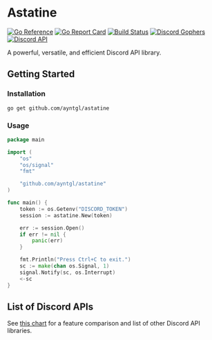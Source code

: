 # Astatine

[![Go Reference](https://pkg.go.dev/badge/github.com/bwmarrin/discordgo.svg)](https://pkg.go.dev/github.com/bwmarrin/discordgo) [![Go Report Card](https://goreportcard.com/badge/github.com/bwmarrin/discordgo)](https://goreportcard.com/report/github.com/bwmarrin/discordgo) [![Build Status](https://travis-ci.com/bwmarrin/discordgo.svg?branch=master)](https://travis-ci.com/bwmarrin/discordgo) [![Discord Gophers](https://img.shields.io/badge/Discord%20Gophers-%23discordgo-blue.svg)](https://discord.gg/golang) [![Discord API](https://img.shields.io/badge/Discord%20API-%23go_discordgo-blue.svg)](https://discord.com/invite/discord-api)

A powerful, versatile, and efficient Discord API library.

## Getting Started

### Installation

```
go get github.com/ayntgl/astatine
```

### Usage

```go
package main

import (
    "os"
    "os/signal"
    "fmt"

    "github.com/ayntgl/astatine"
)

func main() {
    token := os.Getenv("DISCORD_TOKEN")
    session := astatine.New(token)

    err := session.Open()
    if err != nil {
        panic(err)
    }

    fmt.Println("Press Ctrl+C to exit.")
    sc := make(chan os.Signal, 1)
    signal.Notify(sc, os.Interrupt)
    <-sc
}
```

## List of Discord APIs

See [this chart](https://abal.moe/Discord/Libraries.html) for a feature 
comparison and list of other Discord API libraries.
